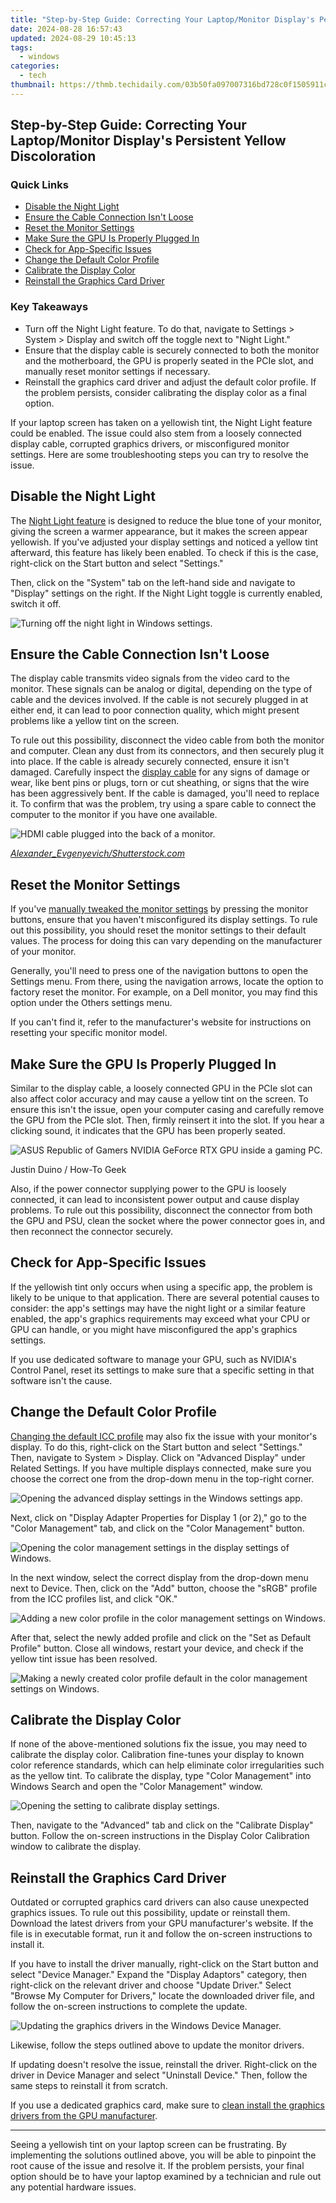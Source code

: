 ```yaml
---
title: "Step-by-Step Guide: Correcting Your Laptop/Monitor Display's Persistent Yellow Discoloration"
date: 2024-08-28 16:57:43
updated: 2024-08-29 10:45:13
tags:
  - windows
categories:
  - tech
thumbnail: https://thmb.techidaily.com/03b50fa097007316bd728c0f1505911c6985b5446ee8e6c9838cd48c592632a7.png
---
```


## Step-by-Step Guide: Correcting Your Laptop/Monitor Display's Persistent Yellow Discoloration

### Quick Links

* [Disable the Night Light](https://android-location.techidaily.com/3-effective-methods-to-fake-gps-location-on-android-for-your-nokia-g22-drfone-by-drfone-virtual/)
* [Ensure the Cable Connection Isn't Loose](https://youtube-blog.techidaily.com/024-approved-step-by-step-into-youtube-creation-crafting-your-top-10-simple-projects/)
* [Reset the Monitor Settings](https://location-fake.techidaily.com/5-easy-ways-to-change-location-on-youtube-tv-on-oppo-a79-5g-drfone-by-drfone-virtual-android/)
* [Make Sure the GPU Is Properly Plugged In](https://activate-lock.techidaily.com/3-effective-ways-to-bypass-activation-lock-from-iphone-12-pro-by-drfone-ios/)
* [Check for App-Specific Issues](https://extra-tips.techidaily.com/new-action-seekers-dream-the-ultimate-review-of-sj-cam-s6/)
* [Change the Default Color Profile](https://facebook-video-footage.techidaily.com/updated-2024-approved-designing-custom-youtube-music-sequences/)
* [Calibrate the Display Color](https://android-unlock.techidaily.com/10-easy-to-use-frp-bypass-tools-for-unlocking-google-accounts-on-lava-blaze-pro-5g-by-drfone-android/)
* [Reinstall the Graphics Card Driver](https://extra-resources.techidaily.com/in-2024-create-an-individualistic-meme-masterpiece/)

### Key Takeaways

* Turn off the Night Light feature. To do that, navigate to Settings > System > Display and switch off the toggle next to "Night Light."
* Ensure that the display cable is securely connected to both the monitor and the motherboard, the GPU is properly seated in the PCIe slot, and manually reset monitor settings if necessary.
* Reinstall the graphics card driver and adjust the default color profile. If the problem persists, consider calibrating the display color as a final option.

 If your laptop screen has taken on a yellowish tint, the Night Light feature could be enabled. The issue could also stem from a loosely connected display cable, corrupted graphics drivers, or misconfigured monitor settings. Here are some troubleshooting steps you can try to resolve the issue.

##  Disable the Night Light

 The [Night Light feature](https://apple-account.techidaily.com/in-2024-how-to-change-your-iphone-14-plus-apple-id-on-macbook-by-drfone-ios/) is designed to reduce the blue tone of your monitor, giving the screen a warmer appearance, but it makes the screen appear yellowish. If you've adjusted your display settings and noticed a yellow tint afterward, this feature has likely been enabled. To check if this is the case, right-click on the Start button and select "Settings."

 Then, click on the "System" tab on the left-hand side and navigate to "Display" settings on the right. If the Night Light toggle is currently enabled, switch it off.

![Turning off the night light in Windows settings.](https://static1.howtogeekimages.com/wordpress/wp-content/uploads/2024/04/1-turning-off-the-night-light-in-windows-settings.jpg) 

##  Ensure the Cable Connection Isn't Loose

 The display cable transmits video signals from the video card to the monitor. These signals can be analog or digital, depending on the type of cable and the devices involved. If the cable is not securely plugged in at either end, it can lead to poor connection quality, which might present problems like a yellow tint on the screen.

 To rule out this possibility, disconnect the video cable from both the monitor and computer. Clean any dust from its connectors, and then securely plug it into place. If the cable is already securely connected, ensure it isn't damaged. Carefully inspect the [display cable](https://activate-lock.techidaily.com/in-2024-how-to-remove-icloud-on-apple-iphone-13-pro-max-smoothly-by-drfone-ios/) for any signs of damage or wear, like bent pins or plugs, torn or cut sheathing, or signs that the wire has been aggressively bent. If the cable is damaged, you'll need to replace it. To confirm that was the problem, try using a spare cable to connect the computer to the monitor if you have one available.

![HDMI cable plugged into the back of a monitor.](https://static1.howtogeekimages.com/wordpress/wp-content/uploads/2022/08/shutterstock_728531827.jpg) 

_[Alexander\_Evgenyevich/Shutterstock.com](https://www.shutterstock.com/image-photo/protected-hdmi-cable-connected-monitor-728531827)_

##  Reset the Monitor Settings

 If you've [manually tweaked the monitor settings](https://win-answers.techidaily.com/effortless-ways-to-stop-your-deathloop-from-freezing-and-crashing-on-your-pc-detailed-steps-inside/) by pressing the monitor buttons, ensure that you haven't misconfigured its display settings. To rule out this possibility, you should reset the monitor settings to their default values. The process for doing this can vary depending on the manufacturer of your monitor.

 Generally, you'll need to press one of the navigation buttons to open the Settings menu. From there, using the navigation arrows, locate the option to factory reset the monitor. For example, on a Dell monitor, you may find this option under the Others settings menu.

 If you can't find it, refer to the manufacturer's website for instructions on resetting your specific monitor model.

##  Make Sure the GPU Is Properly Plugged In

 Similar to the display cable, a loosely connected GPU in the PCIe slot can also affect color accuracy and may cause a yellow tint on the screen. To ensure this isn't the issue, open your computer casing and carefully remove the GPU from the PCIe slot. Then, firmly reinsert it into the slot. If you hear a clicking sound, it indicates that the GPU has been properly seated.

![ASUS Republic of Gamers NVIDIA GeForce RTX GPU inside a gaming PC.](https://static1.howtogeekimages.com/wordpress/wp-content/uploads/2024/02/asus-republic-of-gamers-nvidia-geforce-rtx-gpu-inside-a-gaming-pc.jpg) 

Justin Duino / How-To Geek

 Also, if the power connector supplying power to the GPU is loosely connected, it can lead to inconsistent power output and cause display problems. To rule out this possibility, disconnect the connector from both the GPU and PSU, clean the socket where the power connector goes in, and then reconnect the connector securely.

##  Check for App-Specific Issues

 If the yellowish tint only occurs when using a specific app, the problem is likely to be unique to that application. There are several potential causes to consider: the app's settings may have the night light or a similar feature enabled, the app's graphics requirements may exceed what your CPU or GPU can handle, or you might have misconfigured the app's graphics settings.

 If you use dedicated software to manage your GPU, such as NVIDIA's Control Panel, reset its settings to make sure that a specific setting in that software isn't the cause.

##  Change the Default Color Profile

[Changing the default ICC profile](https://hardware-tips.techidaily.com/toms-tech-hub-unveiling-the-latest-in-computer-gear/) may also fix the issue with your monitor's display. To do this, right-click on the Start button and select "Settings." Then, navigate to System > Display. Click on "Advanced Display" under Related Settings. If you have multiple displays connected, make sure you choose the correct one from the drop-down menu in the top-right corner.

![Opening the advanced display settings in the Windows settings app.](https://static1.howtogeekimages.com/wordpress/wp-content/uploads/2024/04/2-opening-the-advanced-display-settings-in-the-windows-settings-app.jpg) 

 Next, click on "Display Adapter Properties for Display 1 (or 2)," go to the "Color Management" tab, and click on the "Color Management" button.

![Opening the color management settings in the display settings of Windows.](https://static1.howtogeekimages.com/wordpress/wp-content/uploads/2024/04/3-opening-the-color-management-settings-in-the-display-settings-of-windows.jpg) 

 In the next window, select the correct display from the drop-down menu next to Device. Then, click on the "Add" button, choose the "sRGB" profile from the ICC profiles list, and click "OK."

![Adding a new color profile in the color management settings on Windows.](https://static1.howtogeekimages.com/wordpress/wp-content/uploads/2024/04/4-adding-a-new-color-profile-in-the-color-management-settings-on-windows.jpg) 

 After that, select the newly added profile and click on the "Set as Default Profile" button. Close all windows, restart your device, and check if the yellow tint issue has been resolved.

![Making a newly created color profile default in the color management settings on Windows.](https://static1.howtogeekimages.com/wordpress/wp-content/uploads/2024/04/5-making-a-newly-created-color-profile-default-in-the-color-management-settings-on-windows.jpg) 

##  Calibrate the Display Color

 If none of the above-mentioned solutions fix the issue, you may need to calibrate the display color. Calibration fine-tunes your display to known color reference standards, which can help eliminate color irregularities such as the yellow tint. To calibrate the display, type "Color Management" into Windows Search and open the "Color Management" window.

![Opening the setting to calibrate display settings.](https://static1.howtogeekimages.com/wordpress/wp-content/uploads/2024/04/6-opening-the-setting-to-calibrate-display-settings.jpg) 

 Then, navigate to the "Advanced" tab and click on the "Calibrate Display" button. Follow the on-screen instructions in the Display Color Calibration window to calibrate the display.

##  Reinstall the Graphics Card Driver

 Outdated or corrupted graphics card drivers can also cause unexpected graphics issues. To rule out this possibility, update or reinstall them. Download the latest drivers from your GPU manufacturer's website. If the file is in executable format, run it and follow the on-screen instructions to install it.

 If you have to install the driver manually, right-click on the Start button and select "Device Manager." Expand the "Display Adaptors" category, then right-click on the relevant driver and choose "Update Driver." Select "Browse My Computer for Drivers," locate the downloaded driver file, and follow the on-screen instructions to complete the update.

![Updating the graphics drivers in the Windows Device Manager.](https://static1.howtogeekimages.com/wordpress/wp-content/uploads/2024/04/7-updating-the-graphics-drivers-in-the-windows-device-manager.jpg) 

 Likewise, follow the steps outlined above to update the monitor drivers.

 If updating doesn't resolve the issue, reinstall the driver. Right-click on the driver in Device Manager and select "Uninstall Device." Then, follow the same steps to reinstall it from scratch.

 If you use a dedicated graphics card, make sure to [clean install the graphics drivers from the GPU manufacturer](https://iphone-location.techidaily.com/6-methods-to-protect-yourself-from-location-tracking-on-apple-iphone-se-drfone-by-drfone-virtual-ios/).

---

 Seeing a yellowish tint on your laptop screen can be frustrating. By implementing the solutions outlined above, you will be able to pinpoint the root cause of the issue and resolve it. If the problem persists, your final option should be to have your laptop examined by a technician and rule out any potential hardware issues.

<ins class="adsbygoogle"
     style="display:block"
     data-ad-format="autorelaxed"
     data-ad-client="ca-pub-7571918770474297"
     data-ad-slot="1223367746"></ins>



<ins class="adsbygoogle"
     style="display:block"
     data-ad-client="ca-pub-7571918770474297"
     data-ad-slot="8358498916"
     data-ad-format="auto"
     data-full-width-responsive="true"></ins>
